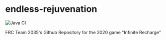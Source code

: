 # endless-rejuvenation
![Java CI](https://github.com/CarmelRobotics/endless-rejuvenation/workflows/Java%20CI/badge.svg)

FRC Team 2035's Github Repository for the 2020 game "Infinite Recharge"
